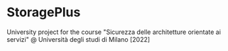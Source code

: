# StoragePlus
University project for the course "Sicurezza delle architetture orientate ai servizi" @ Università degli studi di Milano [2022]
